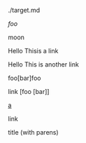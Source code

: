./target.md

*foo*

moon

Hello Thisis a link

Hello This is another link

foo[bar]foo

link [foo [bar]]

[a](url "tit")

link

title (with parens)

